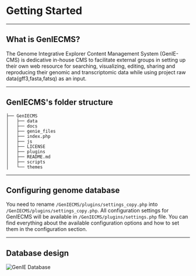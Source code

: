 Getting Started
=============


------------
What is GenIECMS?
------------

The Genome Integrative Explorer Content Management System (GenIE-CMS) is dedicative in-house CMS to facilitate external groups in setting up their own web resource for searching, visualizing, editing, sharing and reproducing their genomic and transcriptomic data while using project raw data(gff3,fasta,fatsq) as an input.

------------------
GenIECMS's folder structure
------------------
```
├── GenIECMS 
│   ├── data
│   ├── docs   
│   ├── genie_files   
│   ├── index.php   
│   ├── js   
│   ├── LICENSE   
│   ├── plugins   
│   ├── README.md   
│   ├── scripts   
│   └── themes   
```
-------------------------
Configuring genome database
-------------------------

You need to rename ```/GenIECMS/plugins/settings_copy.php``` into ```/GenIECMS/plugins/settings_copy.php```. All configuration settings for GenIECMS will be available in ```/GenIECMS/plugins/settings.php``` file. You can find everything about the available configuration options and how to set them in the configuration section.

-------------------------
Database design
-------------------------

![GenIE Database](https://github.com/irusri/GenIECMS/blob/master/docs/images/GenIE_DB.png?raw=true "GenIE Database")
